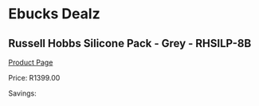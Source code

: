 
# Ebucks Dealz
## Russell Hobbs Silicone Pack - Grey - RHSILP-8B
[Product Page](https://www.ebucks.com/web/shop/productSelected.do?prodId=1228787756&catId=704985963)

Price: R1399.00

Savings: 


	